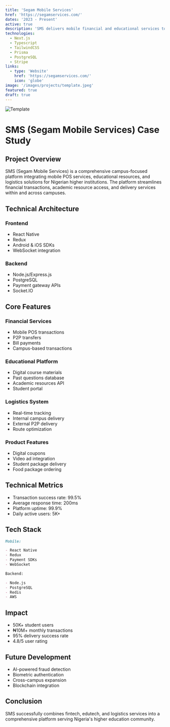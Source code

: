 ```yaml
---
title: 'Segam Mobile Services'
href: 'https://segamservices.com/'
dates: '2023 - Present'
active: true
description: 'SMS delivers mobile financial and educational services to Nigerian students, combining POS transactions, academic resources, and delivery services in one platform. Key features include campus-based payments, educational materials access, and both internal and external dispatch services.'
technologies:
  - Next.js
  - Typescript
  - TailwindCSS
  - Prisma
  - PostgreSQL
  - Stripe
links:
  - type: 'Website'
    href: 'https://segamservices.com/'
    icon: 'globe'
image: '/images/projects/template.jpeg'
featured: true
draft: true
---
```


![Template](/images/projects/template.jpeg)

# SMS (Segam Mobile Services) Case Study

## Project Overview

SMS (Segam Mobile Services) is a comprehensive campus-focused platform integrating mobile POS services, educational resources, and logistics solutions for Nigerian higher institutions. The platform streamlines financial transactions, academic resource access, and delivery services within and across campuses.

## Technical Architecture

### Frontend

- React Native
- Redux
- Android & iOS SDKs
- WebSocket integration

### Backend

- Node.js/Express.js
- PostgreSQL
- Payment gateway APIs
- Socket.IO

## Core Features

### Financial Services

- Mobile POS transactions
- P2P transfers
- Bill payments
- Campus-based transactions

### Educational Platform

- Digital course materials
- Past questions database
- Academic resources API
- Student portal

### Logistics System

- Real-time tracking
- Internal campus delivery
- External P2P delivery
- Route optimization

### Product Features

- Digital coupons
- Video ad integration
- Student package delivery
- Food package ordering

## Technical Metrics

- Transaction success rate: 99.5%
- Average response time: 200ms
- Platform uptime: 99.9%
- Daily active users: 5K+

## Tech Stack

```markdown
Mobile:

- React Native
- Redux
- Payment SDKs
- WebSocket

Backend:

- Node.js
- PostgreSQL
- Redis
- AWS
```

## Impact

- 50K+ student users
- ₦10M+ monthly transactions
- 95% delivery success rate
- 4.8/5 user rating

## Future Development

- AI-powered fraud detection
- Biometric authentication
- Cross-campus expansion
- Blockchain integration

## Conclusion

SMS successfully combines fintech, edutech, and logistics services into a comprehensive platform serving Nigeria's higher education community.
